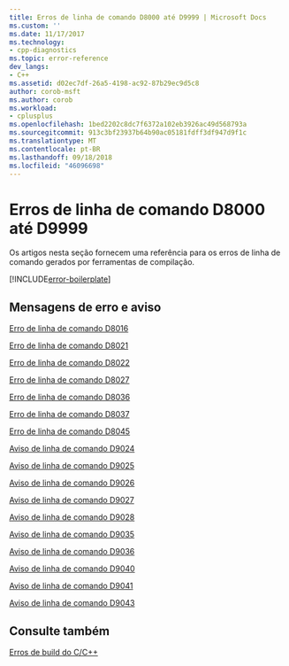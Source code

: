 ```yaml
---
title: Erros de linha de comando D8000 até D9999 | Microsoft Docs
ms.custom: ''
ms.date: 11/17/2017
ms.technology:
- cpp-diagnostics
ms.topic: error-reference
dev_langs:
- C++
ms.assetid: d02ec7df-26a5-4198-ac92-87b29ec9d5c8
author: corob-msft
ms.author: corob
ms.workload:
- cplusplus
ms.openlocfilehash: 1bed2202c8dc7f6372a102eb3926ac49d568793a
ms.sourcegitcommit: 913c3bf23937b64b90ac05181fdff3df947d9f1c
ms.translationtype: MT
ms.contentlocale: pt-BR
ms.lasthandoff: 09/18/2018
ms.locfileid: "46096698"
---
```

# <a name="command-line-errors-d8000-through-d9999"></a>Erros de linha de comando D8000 até D9999

Os artigos nesta seção fornecem uma referência para os erros de linha de comando gerados por ferramentas de compilação.

[!INCLUDE[error-boilerplate](../../error-messages/includes/error-boilerplate.md)]

## <a name="error-and-warning-messages"></a>Mensagens de erro e aviso

[Erro de linha de comando D8016](../../error-messages/tool-errors/command-line-error-d8016.md)

[Erro de linha de comando D8021](../../error-messages/tool-errors/command-line-error-d8021.md)

[Erro de linha de comando D8022](../../error-messages/tool-errors/command-line-error-d8022.md)

[Erro de linha de comando D8027](../../error-messages/tool-errors/command-line-error-d8027.md)

[Erro de linha de comando D8036](../../error-messages/tool-errors/command-line-error-d8036.md)

[Erro de linha de comando D8037](../../error-messages/tool-errors/command-line-error-d8037.md)

[Erro de linha de comando D8045](../../error-messages/tool-errors/command-line-error-d8045.md)

[Aviso de linha de comando D9024](../../error-messages/tool-errors/command-line-warning-d9024.md)

[Aviso de linha de comando D9025](../../error-messages/tool-errors/command-line-warning-d9025.md)

[Aviso de linha de comando D9026](../../error-messages/tool-errors/command-line-warning-d9026.md)

[Aviso de linha de comando D9027](../../error-messages/tool-errors/command-line-warning-d9027.md)

[Aviso de linha de comando D9028](../../error-messages/tool-errors/command-line-warning-d9028.md)

[Aviso de linha de comando D9035](../../error-messages/tool-errors/command-line-warning-d9035.md)

[Aviso de linha de comando D9036](../../error-messages/tool-errors/command-line-warning-d9036.md)

[Aviso de linha de comando D9040](../../error-messages/tool-errors/command-line-warning-d9040.md)

[Aviso de linha de comando D9041](../../error-messages/tool-errors/command-line-warning-d9041.md)

[Aviso de linha de comando D9043](../../error-messages/tool-errors/command-line-warning-d9043.md)

## <a name="see-also"></a>Consulte também

[Erros de build do C/C++](../../error-messages/compiler-errors-1/c-cpp-build-errors.md)
